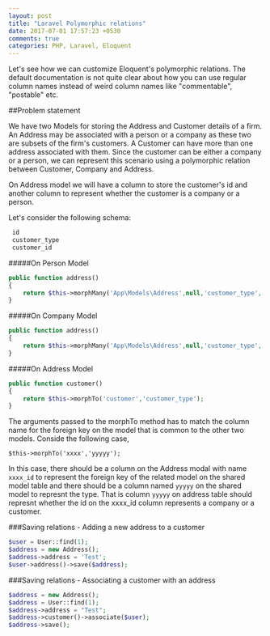 ```yaml
---
layout: post
title: "Laravel Polymorphic relations"
date: 2017-07-01 17:57:23 +0530
comments: true
categories: PHP, Laravel, Eloquent
---
```


Let's see how we can customize Eloquent's polymorphic relations. The default documentation is not quite clear about how you can use regular column names instead of weird column names like "commentable", "postable" etc.

##Problem statement

We have two Models for storing the Address and Customer details of a firm. An Address may be associated with a person or a company as these two are subsets of the firm's customers. A Customer can have more than one address associated with them. Since the customer can be either a company or a person, we can represent this scenario using a polymorphic relation between Customer, Company and Address.

On Address model we will have a column to store the customer's id and another column to represent whether the customer is a company or a person.

Let's consider the following schema:
``` php Basic Schema
 id
 customer_type
 customer_id
```
#####On Person Model

``` php Person.php
public function address()
{
    return $this->morphMany('App\Models\Address',null,'customer_type','customer_id','id');
}
```

#####On Company Model
``` php Company.php
public function address()
{
    return $this->morphMany('App\Models\Address',null,'customer_type','customer_id','id');
}
```


#####On Address Model
``` php Address.php
public function customer()
{
    return $this->morphTo('customer','customer_type');
}
```
The arguments passed to the morphTo method has to match the column name for the foreign key on the model that is common to the other two models. Conside the following case,
```
$this->morphTo('xxxx','yyyyy');
```
In this case, there should be a column on the Address modal with name ```xxxx_id``` to represent the foreign key of the related model on the shared model table and there should be a column named ```yyyyy``` on the shared model to represnt the type. That is column ```yyyyy``` on address table should represnt whether the id on the xxxx_id column represents a company or a customer.

###Saving relations - Adding a new address to a customer

```php  Saving
$user = User::find(1);
$address = new Address();
$address->address = 'Test';
$user->address()->save($address);
```


###Saving relations - Associating a customer with an address

``` php Saving
$address = new Address();
$address = User::find(1);
$address->address = "Test";
$address->customer()->associate($user);
$address->save();
```




